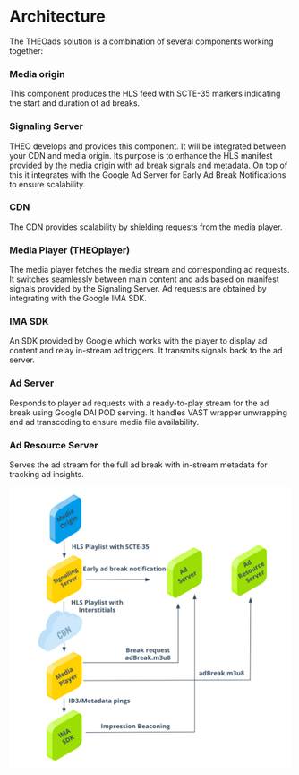 # Architecture

The THEOads solution is a combination of several components working together:

### Media origin

This component produces the HLS feed with SCTE-35 markers indicating the start and duration of ad breaks.

### Signaling Server

THEO develops and provides this component. It will be integrated between your CDN and media origin.
Its purpose is to enhance the HLS manifest provided by the media origin with ad break signals and metadata.
On top of this it integrates with the Google Ad Server for Early Ad Break Notifications to ensure scalability.

### CDN

The CDN provides scalability by shielding requests from the media player.

### Media Player (THEOplayer)

The media player fetches the media stream and corresponding ad requests.
It switches seamlessly between main content and ads based on manifest signals provided by the Signaling Server.
Ad requests are obtained by integrating with the Google IMA SDK.

### IMA SDK

An SDK provided by Google which works with the player to display ad content and relay in-stream ad triggers. It transmits signals back to the ad server.

### Ad Server

Responds to player ad requests with a ready-to-play stream for the ad break using Google DAI POD serving.
It handles VAST wrapper unwrapping and ad transcoding to ensure media file availability.

### Ad Resource Server

Serves the ad stream for the full ad break with in-stream metadata for tracking ad insights.


![THEOads architecture](../../../assets/img/THEOads_architecture.png)
